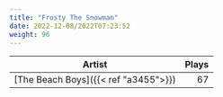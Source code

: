 ```yaml
---
title: "Frosty The Snowman"
date: 2022-12-08/2022T07:23:52
weight: 96
---
```




 Artist | Plays 
----- | -----:
[The Beach Boys]({{< ref "a3455">}}) | 67
